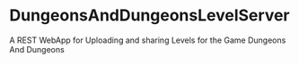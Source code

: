 # DungeonsAndDungeonsLevelServer
A REST WebApp for Uploading and sharing Levels for the Game Dungeons And Dungeons
